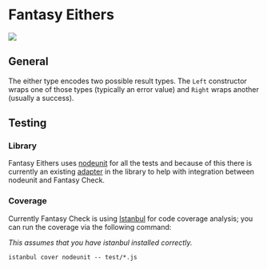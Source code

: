 # Fantasy Eithers

![](https://raw.github.com/puffnfresh/fantasy-land/master/logo.png)

## General

The either type encodes two possible result types. The
`Left` constructor wraps one of those types (typically an error value)
and `Right` wraps another (usually a success).

## Testing

### Library

Fantasy Eithers uses [nodeunit](https://github.com/caolan/nodeunit) for 
all the tests and because of this there is currently an existing 
[adapter](test/lib/test.js) in the library to help with integration 
between nodeunit and Fantasy Check.

### Coverage

Currently Fantasy Check is using [Istanbul](https://github.com/gotwarlost/istanbul) 
for code coverage analysis; you can run the coverage via the following
command:

_This assumes that you have istanbul installed correctly._

```
istanbul cover nodeunit -- test/*.js
```
